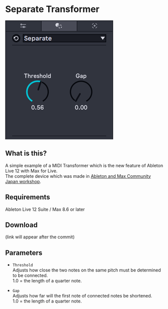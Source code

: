 # Separate Transformer

![the thumbnail of Separate Transformation](separate-transform.png)

## What is this?

A simple example of a MIDI Transformer which is the new feature of Ableton Live 12 with Max for Live.<br>
The complete device which was made in [Ableton and Max Community Japan workshop](https://amcj-050.peatix.com/).

## Requirements
Ableton Live 12 Suite / Max 8.6 or later

## Download
(link will appear after the commit)

## Parameters

* `Threshold`<br>
Adjusts how close the two notes on the same pitch must be determined to be connected.<br>
1.0 = the length of a quarter note.

* `Gap`<br>
Adjusts how far will the first note of connected notes be shortened.<br>
1.0 = the length of a quarter note.
